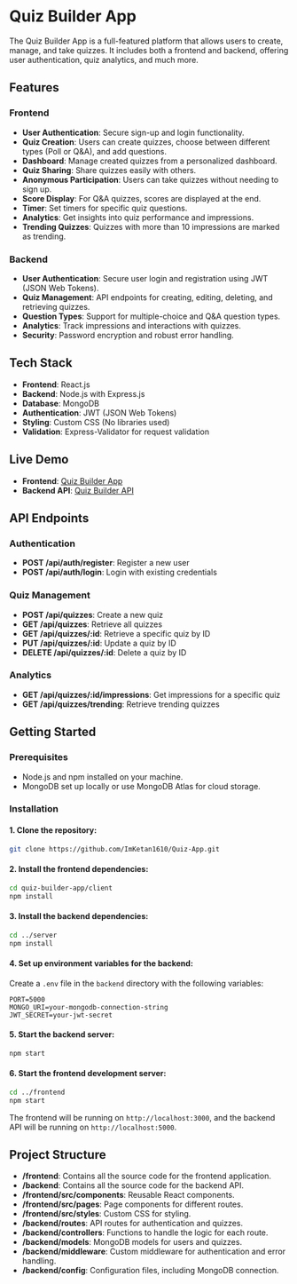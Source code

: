 
# Quiz Builder App

The Quiz Builder App is a full-featured platform that allows users to create, manage, and take quizzes. It includes both a frontend and backend, offering user authentication, quiz analytics, and much more.

## Features

### Frontend

- **User Authentication**: Secure sign-up and login functionality.
- **Quiz Creation**: Users can create quizzes, choose between different types (Poll or Q&A), and add questions.
- **Dashboard**: Manage created quizzes from a personalized dashboard.
- **Quiz Sharing**: Share quizzes easily with others.
- **Anonymous Participation**: Users can take quizzes without needing to sign up.
- **Score Display**: For Q&A quizzes, scores are displayed at the end.
- **Timer**: Set timers for specific quiz questions.
- **Analytics**: Get insights into quiz performance and impressions.
- **Trending Quizzes**: Quizzes with more than 10 impressions are marked as trending.

### Backend

- **User Authentication**: Secure user login and registration using JWT (JSON Web Tokens).
- **Quiz Management**: API endpoints for creating, editing, deleting, and retrieving quizzes.
- **Question Types**: Support for multiple-choice and Q&A question types.
- **Analytics**: Track impressions and interactions with quizzes.
- **Security**: Password encryption and robust error handling.

## Tech Stack

- **Frontend**: React.js
- **Backend**: Node.js with Express.js
- **Database**: MongoDB
- **Authentication**: JWT (JSON Web Tokens)
- **Styling**: Custom CSS (No libraries used)
- **Validation**: Express-Validator for request validation

## Live Demo

- **Frontend**: [Quiz Builder App](https://cuvette-quiz-builder-app.netlify.app/auth/login)
- **Backend API**: [Quiz Builder API](https://quiz-app-kadw.onrender.com)

## API Endpoints

### Authentication

- **POST /api/auth/register**: Register a new user
- **POST /api/auth/login**: Login with existing credentials

### Quiz Management

- **POST /api/quizzes**: Create a new quiz
- **GET /api/quizzes**: Retrieve all quizzes
- **GET /api/quizzes/:id**: Retrieve a specific quiz by ID
- **PUT /api/quizzes/:id**: Update a quiz by ID
- **DELETE /api/quizzes/:id**: Delete a quiz by ID

### Analytics

- **GET /api/quizzes/:id/impressions**: Get impressions for a specific quiz
- **GET /api/quizzes/trending**: Retrieve trending quizzes

## Getting Started

### Prerequisites

- Node.js and npm installed on your machine.
- MongoDB set up locally or use MongoDB Atlas for cloud storage.

### Installation

#### 1. Clone the repository:

```bash
git clone https://github.com/ImKetan1610/Quiz-App.git
```

#### 2. Install the frontend dependencies:

```bash
cd quiz-builder-app/client
npm install
```

#### 3. Install the backend dependencies:

```bash
cd ../server
npm install
```

#### 4. Set up environment variables for the backend:

Create a `.env` file in the `backend` directory with the following variables:

```env
PORT=5000
MONGO_URI=your-mongodb-connection-string
JWT_SECRET=your-jwt-secret
```

#### 5. Start the backend server:

```bash
npm start
```

#### 6. Start the frontend development server:

```bash
cd ../frontend
npm start
```

The frontend will be running on `http://localhost:3000`, and the backend API will be running on `http://localhost:5000`.

## Project Structure

- **/frontend**: Contains all the source code for the frontend application.
- **/backend**: Contains all the source code for the backend API.
- **/frontend/src/components**: Reusable React components.
- **/frontend/src/pages**: Page components for different routes.
- **/frontend/src/styles**: Custom CSS for styling.
- **/backend/routes**: API routes for authentication and quizzes.
- **/backend/controllers**: Functions to handle the logic for each route.
- **/backend/models**: MongoDB models for users and quizzes.
- **/backend/middleware**: Custom middleware for authentication and error handling.
- **/backend/config**: Configuration files, including MongoDB connection.
